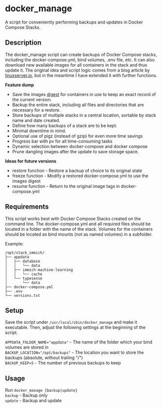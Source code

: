# docker_manage
A script for conveniently performing backups and updates in Docker Compose Stacks.

## Description
The docker_manage script can create backups of Docker Compose stacks, including the docker-compose.yml, bind volumes, .env file, etc. It can also download new available images for all containers in the stack and thus update it. The original idea and script logic comes from a blog article by [linuxserver.io](https://www.linuxserver.io/blog/2019-10-01-updating-and-backing-up-docker-containers-with-version-control), but in the meantime I have extended it with further functions.

**Feature dump**
* Save the images [digest](https://docs.docker.com/engine/reference/commandline/images/#digests) for containers in use to keep an exact record of the current version.
* Backup the entire stack, including all files and directories that are necessary for a restore.
* Store backups of multiple stacks in a central location, sortable by stack name and date created.
* Define how many backups of a stack are to be kept.
* Minimal downtime in mind.
* Optional use of pigz (instead of gzip) for even more time savings
* Progress bar with pv for all time-consuming tasks
* Dynamic selection between docker-compose and docker compose
* Prune dangling images after the update to save storage space.

**Ideas for future versions**
* restore function - Restore a backup of choice to its original state
* freeze function - Modify a restored docker-compose.yml to use the images digest
* resume function - Return to the original image tags in docker-compose.yml

## Requirements
This script works best with Docker Compose Stacks created on the command line. The docker-compose.yml and all required files should be located in a folder with the name of the stack. Volumes for the containers should be located as bind mounts (not as named volumes) in a subfolder.

Example:
```
/opt/stack_immich/
├── appdata
│   ├── database
│   │   └── data
│   ├── immich-machine-learning
│   │   └── cache
│   └── typesense
│       └── data
├── docker-compose.yml
├── .env
└── versions.txt
```

## Setup
Save the script under `/usr/local/sbin/docker_manage` and make it executable. Then, adjust the following settings at the beginning of the script.

`APPDATA_FOLDER_NAME="appdata"`  - The name of the folder which your bind volumes are stored in  
`BACKUP_LOCATION="/opt/backups"` - The location you want to store the backups (absolute, without trailing "/")  
`BACKUP_KEEP=5`                  - The number of previous backups to keep

## Usage
Run `docker_manage {backup|update}`  
`backup` - Backup only  
`update` - Backup and update